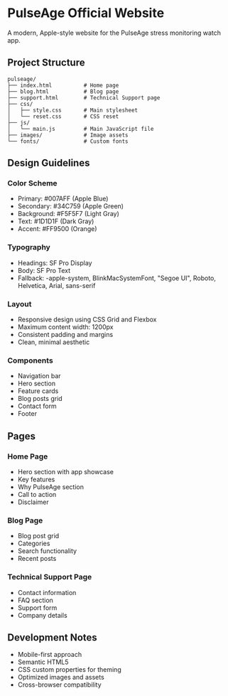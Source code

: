 # PulseAge Official Website

A modern, Apple-style website for the PulseAge stress monitoring watch app.

## Project Structure
```
pulseage/
├── index.html          # Home page
├── blog.html           # Blog page
├── support.html        # Technical Support page
├── css/
│   ├── style.css       # Main stylesheet
│   └── reset.css       # CSS reset
├── js/
│   └── main.js         # Main JavaScript file
├── images/             # Image assets
└── fonts/              # Custom fonts
```

## Design Guidelines

### Color Scheme
- Primary: #007AFF (Apple Blue)
- Secondary: #34C759 (Apple Green)
- Background: #F5F5F7 (Light Gray)
- Text: #1D1D1F (Dark Gray)
- Accent: #FF9500 (Orange)

### Typography
- Headings: SF Pro Display
- Body: SF Pro Text
- Fallback: -apple-system, BlinkMacSystemFont, "Segoe UI", Roboto, Helvetica, Arial, sans-serif

### Layout
- Responsive design using CSS Grid and Flexbox
- Maximum content width: 1200px
- Consistent padding and margins
- Clean, minimal aesthetic

### Components
- Navigation bar
- Hero section
- Feature cards
- Blog posts grid
- Contact form
- Footer

## Pages

### Home Page
- Hero section with app showcase
- Key features
- Why PulseAge section
- Call to action
- Disclaimer

### Blog Page
- Blog post grid
- Categories
- Search functionality
- Recent posts

### Technical Support Page
- Contact information
- FAQ section
- Support form
- Company details

## Development Notes
- Mobile-first approach
- Semantic HTML5
- CSS custom properties for theming
- Optimized images and assets
- Cross-browser compatibility 